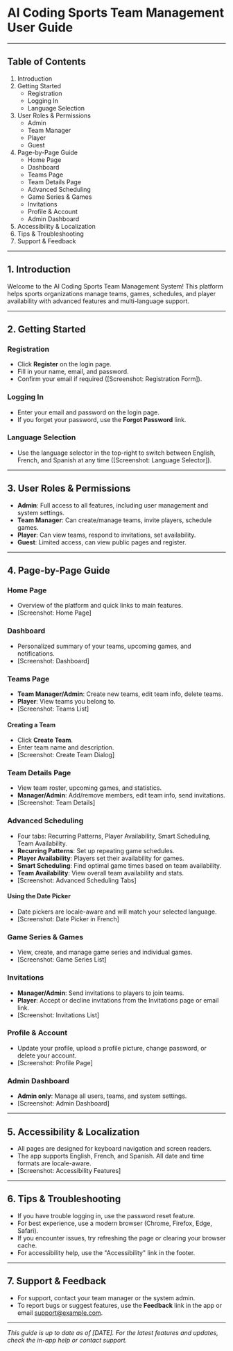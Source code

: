 # AI Coding Sports Team Management User Guide

---

## Table of Contents

1. Introduction
2. Getting Started
   - Registration
   - Logging In
   - Language Selection
3. User Roles & Permissions
   - Admin
   - Team Manager
   - Player
   - Guest
4. Page-by-Page Guide
   - Home Page
   - Dashboard
   - Teams Page
   - Team Details Page
   - Advanced Scheduling
   - Game Series & Games
   - Invitations
   - Profile & Account
   - Admin Dashboard
5. Accessibility & Localization
6. Tips & Troubleshooting
7. Support & Feedback

---

## 1. Introduction

Welcome to the AI Coding Sports Team Management System! This platform helps sports organizations manage teams, games, schedules, and player availability with advanced features and multi-language support.

---

## 2. Getting Started

### Registration

- Click **Register** on the login page.
- Fill in your name, email, and password.
- Confirm your email if required ([Screenshot: Registration Form]).

### Logging In

- Enter your email and password on the login page.
- If you forget your password, use the **Forgot Password** link.

### Language Selection

- Use the language selector in the top-right to switch between English, French, and Spanish at any time ([Screenshot: Language Selector]).

---

## 3. User Roles & Permissions

- **Admin**: Full access to all features, including user management and system settings.
- **Team Manager**: Can create/manage teams, invite players, schedule games.
- **Player**: Can view teams, respond to invitations, set availability.
- **Guest**: Limited access, can view public pages and register.

---

## 4. Page-by-Page Guide

### Home Page

- Overview of the platform and quick links to main features.
- [Screenshot: Home Page]

### Dashboard

- Personalized summary of your teams, upcoming games, and notifications.
- [Screenshot: Dashboard]

### Teams Page

- **Team Manager/Admin**: Create new teams, edit team info, delete teams.
- **Player**: View teams you belong to.
- [Screenshot: Teams List]

#### Creating a Team

- Click **Create Team**.
- Enter team name and description.
- [Screenshot: Create Team Dialog]

### Team Details Page

- View team roster, upcoming games, and statistics.
- **Manager/Admin**: Add/remove members, edit team info, send invitations.
- [Screenshot: Team Details]

### Advanced Scheduling

- Four tabs: Recurring Patterns, Player Availability, Smart Scheduling, Team Availability.
- **Recurring Patterns**: Set up repeating game schedules.
- **Player Availability**: Players set their availability for games.
- **Smart Scheduling**: Find optimal game times based on team availability.
- **Team Availability**: View overall team availability and stats.
- [Screenshot: Advanced Scheduling Tabs]

#### Using the Date Picker

- Date pickers are locale-aware and will match your selected language.
- [Screenshot: Date Picker in French]

### Game Series & Games

- View, create, and manage game series and individual games.
- [Screenshot: Game Series List]

### Invitations

- **Manager/Admin**: Send invitations to players to join teams.
- **Player**: Accept or decline invitations from the Invitations page or email link.
- [Screenshot: Invitations List]

### Profile & Account

- Update your profile, upload a profile picture, change password, or delete your account.
- [Screenshot: Profile Page]

### Admin Dashboard

- **Admin only**: Manage all users, teams, and system settings.
- [Screenshot: Admin Dashboard]

---

## 5. Accessibility & Localization

- All pages are designed for keyboard navigation and screen readers.
- The app supports English, French, and Spanish. All date and time formats are locale-aware.
- [Screenshot: Accessibility Features]

---

## 6. Tips & Troubleshooting

- If you have trouble logging in, use the password reset feature.
- For best experience, use a modern browser (Chrome, Firefox, Edge, Safari).
- If you encounter issues, try refreshing the page or clearing your browser cache.
- For accessibility help, use the "Accessibility" link in the footer.

---

## 7. Support & Feedback

- For support, contact your team manager or the system admin.
- To report bugs or suggest features, use the **Feedback** link in the app or email support@example.com.

---

_This guide is up to date as of [DATE]. For the latest features and updates, check the in-app help or contact support._
